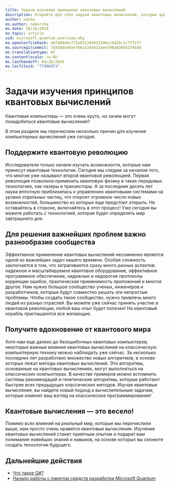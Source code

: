 ```yaml
---
title: Задачи изучения принципов квантовых вычислений
description: Откройте для себя задачи квантовых вычислений, которые вдохновляют и позволяют получить удовольствие от полученных результатов.
author: natke
ms.author: nakersha
ms.date: 10/16/2019
ms.topic: article
uid: microsoft.quantum.overview.why
ms.openlocfilehash: abf8804dc772a82126d432348cc6d2bc1c77f1f7
ms.sourcegitcommit: 7d350db4b5e766cd243633aee7d0a839b6274bd6
ms.translationtype: HT
ms.contentlocale: ru-RU
ms.lasthandoff: 04/16/2020
ms.locfileid: "77906973"
---
```

# <a name="why-learn-quantum-computing"></a>Задачи изучения принципов квантовых вычислений

Квантовые компьютеры — это очень круто, но зачем могут понадобиться квантовые вычисления?

В этом разделе мы перечислим несколько причин для изучения компьютерных вычислений уже сегодня.

## <a name="join-the-quantum-revolution"></a>Поддержите квантовую революцию

Исследователи только начали изучать возможности, которые нам принесут квантовые технологии. Сегодня мы следим за началом того, что многие уже называют второй квантовой революцией. Первая революция позволила применить квантовую физику в таких передовых технологиях, как лазеры и транзисторы. А за последние десять лет наука вплотную приблизилась к управлению квантовыми системами на уровне отдельных частиц, что откроет огромное число новых возможностей, большинство из которых еще предстоит открыть. Не оставайтесь в стороне, включайтесь в этот процесс! Уже сегодня вы можете работать с технологией, которая будет определять мир завтрашнего дня.

## <a name="solving-great-challenges-requires-diverse-communities"></a>Для решения важнейших проблем важно разнообразие сообщества

Эффективное применение квантовых вычислений несомненно является одной из важнейших задач нашего времени. Особая сложность заключается в том, что затрагивается сразу много разных аспектов: надежное и масштабируемое квантовое оборудование, эффективное программное обеспечение, надежные и недорогие протоколы коррекции ошибок, практическая применимость приложений и многое другое. Нам нужно большое сообщество ученых, инженеров и разработчиков, которые будут совместно решать эти непростые проблемы. Чтобы создать такое сообщество, нужно привлечь много людей из разных отраслей. Вы можете уже сейчас принять участие в квантовой революции, любой ваш опыт будет полезен! На квантовый корабль приглашаются все желающие.

## <a name="get-inspired-by-the-quantum-world"></a>Получите вдохновение от квантового мира

Хотя нам еще далеко до безошибочных квантовых компьютеров, некоторые важные влияния квантовых вычислений на классическую компьютерную технику можно наблюдать уже сейчас. За несколько последних лет разработано множество новых алгоритмов, в основе которых лежат методы квантовых вычислений. Эти алгоритмы, основанные на квантовых вычислениях, могут выполняться на классических компьютерах. В качестве примеров можно вспомнить системы рекомендаций и генетические алгоритмы, которые работают быстрее всех предыдущих классических методов. Изучая квантовые вычисления, вы найдете новый подход к вычислительным задачам, которые изменят ваш взгляд на классическое программирование!

## <a name="quantum-computing-is-fun"></a>Квантовые вычисления — это весело!

Помимо всех влияний на реальный мир, которые мы перечислили выше, нам просто очень нравятся квантовые вычисления. Изучение квантовых вычислений станет приятным опытом и подарит вам понимание новейших знаний и навыков, на основе которых вы сможете создать технологии будущего.

## <a name="next-steps"></a>Дальнейшие действия

* [Что такое Q#?](xref:microsoft.quantum.overview.qsharp)
* [Начало работы с пакетом средств разработки Microsoft Quantum](xref:microsoft.quantum.welcome)
